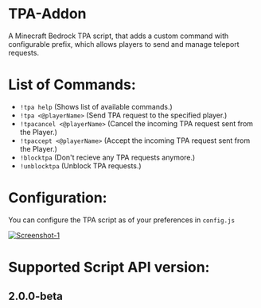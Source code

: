 # TPA-Addon
A Minecraft Bedrock TPA script, that adds a custom command with configurable prefix, which allows players to send and manage teleport requests. 

# List of Commands:
- `!tpa help` (Shows list of available commands.)
- `!tpa <@playerName>` (Send TPA request to the specified player.)
- `!tpacancel <@playerName>` (Cancel the incoming TPA request sent from the Player.)
- `!tpaccept <@playerName>` (Accept the incoming TPA request sent from the Player.)
- `!blocktpa` (Don't recieve any TPA requests anymore.)
- `!unblocktpa` (Unblock TPA requests.)

# Configuration:
You can configure the TPA script as of your preferences in `config.js`

<a href="https://ibb.co.com/gbKZpP2C"><img src="https://i.ibb.co.com/zWvVY7Mw/Screenshot-1.png" alt="Screenshot-1" border="0" /></a>

# Supported Script API version:
## 2.0.0-beta
